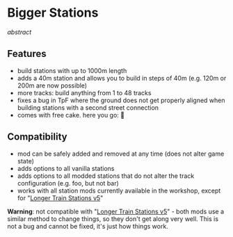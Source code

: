 
# Bigger Stations

*abstract*

## Features

* build stations with up to 1000m length
* adds a 40m station and allows you to build in steps of 40m (e.g. 120m or 200m are now possible)
* more tracks: build anything from 1 to 48 tracks
* fixes a bug in TpF where the ground does not get properly aligned when building stations with a second street connection
* comes with free cake. here you go: 🎂

## Compatibility

* mod can be safely added and removed at any time (does not alter game state)
* adds options to all vanilla stations
* adds options to all modded stations that do not alter the track configuration (e.g. foo, but not bar)
* works with all station mods currently available in the workshop, except for "[Longer Train Stations v5](http://steamcommunity.com/sharedfiles/filedetails/?id=799390578)"

**Warning**: not compatible with "[Longer Train Stations v5](http://steamcommunity.com/sharedfiles/filedetails/?id=799390578)" - both mods use a similar method to change things, so they don't get along very well. This is not a bug and cannot be fixed, it's just how things work.

